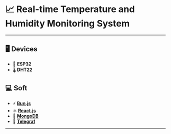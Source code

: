 # 📈  Real-time Temperature and Humidity Monitoring System
---

## 🖥️ Devices
- 🔌 **ESP32**
- 🌡️ **DHT22**

## 💻 Soft
- ⚡ **[Bun.js](https://bun.sh/)**
- ⚛️ **[React.js](https://reactjs.org/)**
- 🍃 **[MongoDB](https://www.mongodb.com/)**
- 🤖 **[Telegraf](https://telegraf.js.org/)**

---
